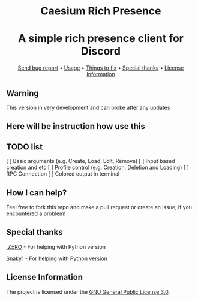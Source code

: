 <div align="center">

# Caesium Rich Presence
</div>
<div align="center">

# A simple rich presence client for Discord
</div>

<div align="center">
    <a href="https://gitlab.com/OctoBanon/Caesium-Rich-Presence/-/issues">Send bug report</a>
    •
    <a href="https://gitlab.com/OctoBanon/Caesium-Rich-Presence#usage">Usage</a>
    •
    <a href="https://gitlab.com/OctoBanon/Caesium-Rich-Presence#things-to-fix">Things to fix</a>
    •
    <a href="https://gitlab.com/OctoBanon/Caesium-Rich-Presence#special-thanks">Special thanks</a>
    •
    <a href="https://gitlab.com/OctoBanon/Caesium-Rich-Presence#license-information">License Information</a>
</div>

## Warning
This version in very development and can broke after any updates 

## Here will be instruction how use this


## TODO list
[ ] Basic arguments (e.g. Create, Load, Edit, Remove)
[ ] Input based creation and etc
[ ] Profile control (e.g. Creation, Deletion and Loading)
[ ] RPC Connection
[ ] Colored output in terminal

## How I can help?
Feel free to fork this repo and make a pull request or create an issue, if you encountered a problem!

## Special thanks
[.ZΞRO](https://gitlab.com/kostya-zero) - For helping with Python version

[Snaky1](https://github.com/Snaky1) - For helping with Python version


## License Information
The project is licensed under the [GNU General Public License 3.0](https://gitlab.com/OctoBanon/Caesium-Rich-Presence/-/blob/main/LICENSE).
